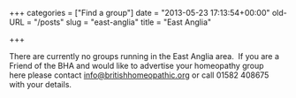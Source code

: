 +++
categories = ["Find a group"]
date = "2013-05-23 17:13:54+00:00"
old-URL = "/posts"
slug = "east-anglia"
title = "East Anglia"

+++

There are currently no groups running in the East Anglia area.  If you are a Friend of the BHA and would like to advertise your homeopathy group here please contact [info@britishhomeopathic.org](mailto:info@britishhomeopathic.org) or call 01582 408675 with your details.
